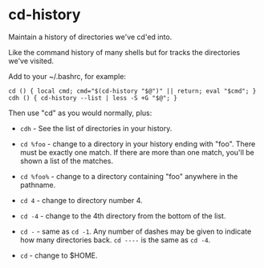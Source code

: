 cd-history
==========

Maintain a history of directories we've cd'ed into.

Like the command history of many shells but for tracks the directories we've
visited.

Add to your ~/.bashrc, for example:

```
cd () { local cmd; cmd="$(cd-history "$@")" || return; eval "$cmd"; }
cdh () { cd-history --list | less -S +G "$@"; }
```

Then use "cd" as you would normally, plus:

* `cdh` - See the list of directories in your history.

* `cd %foo` - change to a directory in your history ending with "foo".
There must be exactly one match.  If there are more than one match, you'll be
shown a list of the matches.

* `cd %foo%` - change to a directory containing "foo" anywhere in the pathname.

* `cd 4` - change to directory number 4.

* `cd -4` - change to the 4th directory from the bottom of the list.

* `cd -` - same as `cd -1`.  Any number of dashes may be given to indicate how
many directories back.  `cd ----` is the same as `cd -4`.

* `cd` - change to $HOME.
